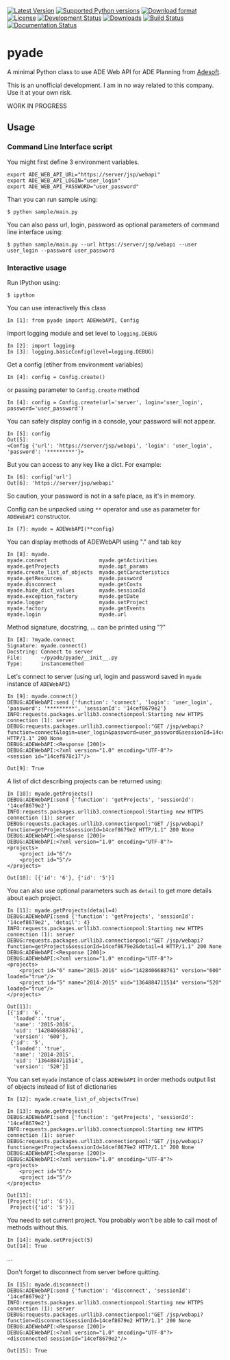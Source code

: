
[![Latest Version](https://pypip.in/version/pyade/badge.svg)](https://pypi.python.org/pypi/pyade/)
[![Supported Python versions](https://pypip.in/py_versions/<PYPI_PKG_NAME>/badge.svg)](https://pypi.python.org/pypi/pyade/)
[![Download format](https://pypip.in/format/pyade/badge.svg)](https://pypi.python.org/pypi/pyade/)
[![License](https://pypip.in/license/<PYPI_PKG_NAME>/badge.svg)](https://pypi.python.org/pypi/<PYPI_PKG_NAME>/)
[![Development Status](https://pypip.in/status/pyade/badge.svg)](https://pypi.python.org/pypi/pyade/)
[![Downloads](https://pypip.in/download/pyade/badge.svg)](https://pypi.python.org/pypi/pyade/)
[![Build Status](https://travis-ci.org/scls19fr/pyade.svg)](https://travis-ci.org/scls19fr/pyade)
[![Documentation Status](https://readthedocs.org/projects/pyade/badge/?version=latest)](http://pyade.readthedocs.org/en/latest/)

# pyade

A minimal Python class to use ADE Web API for ADE Planning from [Adesoft](http://www.adesoft.com/).

This is an unofficial development. I am in no way related to this company. Use it at your own risk.

WORK IN PROGRESS

## Usage

### Command Line Interface script

You might first define 3 environment variables.

    export ADE_WEB_API_URL="https://server/jsp/webapi"
    export ADE_WEB_API_LOGIN="user_login"
    export ADE_WEB_API_PASSWORD="user_password" 

Than you can run sample using:

    $ python sample/main.py

You can also pass url, login, password as optional parameters of command line interface using:

    $ python sample/main.py --url https://server/jsp/webapi --user user_login --password user_password

### Interactive usage

Run IPython using:

    $ ipython

You can use interactively this class

    In [1]: from pyade import ADEWebAPI, Config

Import logging module and set level to `logging.DEBUG`

    In [2]: import logging
    In [3]: logging.basicConfig(level=logging.DEBUG)

Get a config (etiher from environment variables)

    In [4]: config = Config.create()

or passing parameter to `Config.create` method

    In [4]: config = Config.create(url='server', login='user_login', password='user_password')

You can safely display config in a console, your password will not appear.

    In [5]: config
    Out[5]:
    <Config {'url': 'https://server/jsp/webapi', 'login': 'user_login', 'password': '*********'}>

But you can access to any key like a dict. For example:

    In [6]: config['url']
    Out[6]: 'https://server/jsp/webapi'

So caution, your password is not in a safe place, as it's in memory.

Config can be unpacked using `**` operator and use as parameter for `ADEWebAPI` constructor.

    In [7]: myade = ADEWebAPI(**config)

You can display methods of ADEWebAPI using "." and tab key

    In [8]: myade.
    myade.connect                 myade.getActivities           myade.getProjects             myade.opt_params
    myade.create_list_of_objects  myade.getCaracteristics       myade.getResources            myade.password
    myade.disconnect              myade.getCosts                myade.hide_dict_values        myade.sessionId
    myade.exception_factory       myade.getDate                 myade.logger                  myade.setProject
    myade.factory                 myade.getEvents               myade.login                   myade.url

Method signature, docstring, ... can be printed using "?"

    In [8]: ?myade.connect
    Signature: myade.connect()
    Docstring: Connect to server
    File:      ~/pyade/pyade/__init__.py
    Type:      instancemethod

Let's connect to server (using url, login and password saved in `myade` instance of `ADEWebAPI`)

    In [9]: myade.connect()
    DEBUG:ADEWebAPI:send {'function': 'connect', 'login': 'user_login', 'password': '*********', 'sessionId': '14cef8679e2'}
    INFO:requests.packages.urllib3.connectionpool:Starting new HTTPS connection (1): server
    DEBUG:requests.packages.urllib3.connectionpool:"GET /jsp/webapi?function=connect&login=user_login&password=user_password&sessionId=14cef8679e2 HTTP/1.1" 200 None
    DEBUG:ADEWebAPI:<Response [200]>
    DEBUG:ADEWebAPI:<?xml version="1.0" encoding="UTF-8"?>
    <session id="14cef878c17"/>

    Out[9]: True

A list of dict describing projects can be returned using: 

    In [10]: myade.getProjects()
    DEBUG:ADEWebAPI:send {'function': 'getProjects', 'sessionId': '14cef8679e2'}
    INFO:requests.packages.urllib3.connectionpool:Starting new HTTPS connection (1): server
    DEBUG:requests.packages.urllib3.connectionpool:"GET /jsp/webapi?function=getProjects&sessionId=14cef8679e2 HTTP/1.1" 200 None
    DEBUG:ADEWebAPI:<Response [200]>
    DEBUG:ADEWebAPI:<?xml version="1.0" encoding="UTF-8"?>
    <projects>
        <project id="6"/>
        <project id="5"/>
    </projects>

    Out[10]: [{'id': '6'}, {'id': '5'}]

You can also use optional parameters such as `detail` to get more details about each project.

    In [11]: myade.getProjects(detail=4)
    DEBUG:ADEWebAPI:send {'function': 'getProjects', 'sessionId': '14cef8679e2', 'detail': 4}
    INFO:requests.packages.urllib3.connectionpool:Starting new HTTPS connection (1): server
    DEBUG:requests.packages.urllib3.connectionpool:"GET /jsp/webapi?function=getProjects&sessionId=14cef8679e2&detail=4 HTTP/1.1" 200 None
    DEBUG:ADEWebAPI:<Response [200]>
    DEBUG:ADEWebAPI:<?xml version="1.0" encoding="UTF-8"?>
    <projects>
        <project id="6" name="2015-2016" uid="1428406688761" version="600" loaded="true"/>
        <project id="5" name="2014-2015" uid="1364884711514" version="520" loaded="true"/>
    </projects>

    Out[11]:
    [{'id': '6',
      'loaded': 'true',
      'name': '2015-2016',
      'uid': '1428406688761',
      'version': '600'},
     {'id': '5',
      'loaded': 'true',
      'name': '2014-2015',
      'uid': '1364884711514',
      'version': '520'}]

You can set `myade` instance of class `ADEWebAPI` in order methods output list of objects instead of list of dictionaries

    In [12]: myade.create_list_of_objects(True)

    In [13]: myade.getProjects()
    DEBUG:ADEWebAPI:send {'function': 'getProjects', 'sessionId': '14cef8679e2'}
    INFO:requests.packages.urllib3.connectionpool:Starting new HTTPS connection (1): server
    DEBUG:requests.packages.urllib3.connectionpool:"GET /jsp/webapi?function=getProjects&sessionId=14cef8679e2 HTTP/1.1" 200 None
    DEBUG:ADEWebAPI:<Response [200]>
    DEBUG:ADEWebAPI:<?xml version="1.0" encoding="UTF-8"?>
    <projects>
        <project id="6"/>
        <project id="5"/>
    </projects>

    Out[13]:
    [Project({'id': '6'}),
     Project({'id': '5'})]

You need to set current project. You probably won't be able to call most of methods without this.

    In [14]: myade.setProject(5)
    Out[14]: True

...

Don't forget to disconnect from server before quitting.

    In [15]: myade.disconnect()
    DEBUG:ADEWebAPI:send {'function': 'disconnect', 'sessionId': '14cef8679e2'}
    INFO:requests.packages.urllib3.connectionpool:Starting new HTTPS connection (1): server
    DEBUG:requests.packages.urllib3.connectionpool:"GET /jsp/webapi?function=disconnect&sessionId=14cef8679e2 HTTP/1.1" 200 None
    DEBUG:ADEWebAPI:<Response [200]>
    DEBUG:ADEWebAPI:<?xml version="1.0" encoding="UTF-8"?>
    <disconnected sessionId="14cef8679e2"/>

    Out[15]: True
